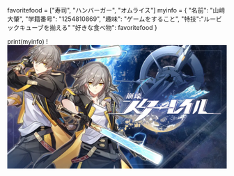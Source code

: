 favoritefood = ["寿司", "ハンバーガー", "オムライス"]
myinfo = {
    "名前": "山﨑大肇",
    "学籍番号": "1254810869",
    "趣味": "ゲームをすること",
    "特技":"ルービックキューブを揃える"
    "好きな食べ物": favoritefood
}

print(myinfo)
!![最近ハマっているゲーム](image.png)
